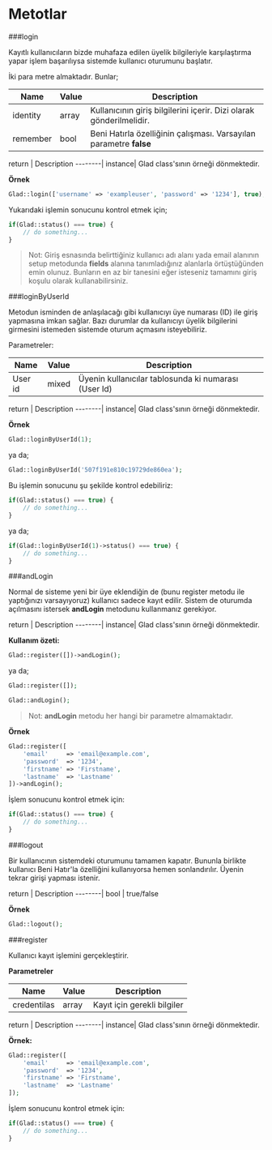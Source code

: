 Metotlar
=======

###login

Kayıtlı kullanıcıların bizde muhafaza edilen üyelik bilgileriyle karşılaştırma yapar işlem başarılıysa sistemde kullanıcı oturumunu başlatır.

İki para metre almaktadır. Bunlar;

Name     | Value | Description
-------- | ------|------------
identity  | array | Kullanıcının giriş bilgilerini içerir. Dizi olarak gönderilmelidir.
remember | bool  | Beni Hatırla özelliğinin çalışması. Varsayılan parametre **false**


return  | Description
--------|
instance| Glad class'sının örneği dönmektedir.

**Örnek**

```php
Glad::login(['username' => 'exampleuser', 'password' => '1234'], true);
```

Yukarıdaki işlemin sonucunu kontrol etmek için;

```php
if(Glad::status() === true) {
	// do something...
}
```

> Not: Giriş esnasında belirttiğiniz kullanıcı adı alanı yada email alanının setup metodunda **fields** alanına tanımladığınız alanlarla örtüştüğünden emin olunuz. Bunların en az bir tanesini eğer isteseniz tamamını giriş koşulu olarak kullanabilirsiniz.

###loginByUserId

Metodun isminden de anlaşılacağı gibi kullanıcıyı üye numarası (ID) ile giriş yapmasına imkan sağlar. Bazı durumlar da kullanıcıyı üyelik bilgilerini girmesini istemeden sistemde oturum açmasını isteyebiliriz.

Parametreler:

Name     | Value | Description
-------- | ------|------------
User id  | mixed | Üyenin kullanıcılar tablosunda ki numarası (User Id)

return  | Description
--------|
instance| Glad class'sının örneği dönmektedir.

**Örnek**
```php
Glad::loginByUserId(1);
```

ya da;

```php
Glad::loginByUserId('507f191e810c19729de860ea');
```

Bu işlemin sonucunu şu şekilde kontrol edebiliriz:
```php
if(Glad::status() === true) {
	// do something...
}
```

ya da;
```php
if(Glad::loginByUserId(1)->status() === true) {
	// do something...
}
```

###andLogin

Normal de sisteme yeni bir üye eklendiğin de (bunu register metodu ile yaptığınızı varsayıyoruz) kullanıcı sadece kayıt edilir. Sistem de oturumda açılmasını istersek **andLogin** metodunu kullanmanız gerekiyor.

return  | Description
--------|
instance| Glad class'sının örneği dönmektedir.

**Kullanım özeti:**
```php
Glad::register([])->andLogin();
```
ya da;
```php
Glad::register([]);

Glad::andLogin();
```

> Not: **andLogin** metodu her hangi bir parametre almamaktadır.


**Örnek**
```php
Glad::register([
	'email'	    => 'email@example.com',
	'password'  => '1234',
	'firstname' => 'Firstname',
	'lastname'  => 'Lastname'
])->andLogin();
```

İşlem sonucunu kontrol etmek için:
```php
if(Glad::status() === true) {
	// do something...
}
```

###logout

Bir kullanıcının sistemdeki oturumunu tamamen kapatır. Bununla birlikte kullanıcı Beni Hatır'la özelliğini kullanıyorsa hemen sonlandırılır. Üyenin tekrar girişi yapması istenir.

return  | Description
--------|
bool    | true/false

**Örnek**
```php
Glad::logout();
```

###register

Kullanıcı kayıt işlemini gerçekleştirir.


**Parametreler**

Name         | Value | Description
------------ | ------|------------
credentilas  | array | Kayıt için gerekli bilgiler

return  | Description
--------|
instance| Glad class'sının örneği dönmektedir.

**Örnek:**
```php
Glad::register([
	'email'	    => 'email@example.com',
	'password'  => '1234',
	'firstname' => 'Firstname',
	'lastname'  => 'Lastname'
]);
```

İşlem sonucunu kontrol etmek için:
```php
if(Glad::status() === true) {
	// do something...
}
```